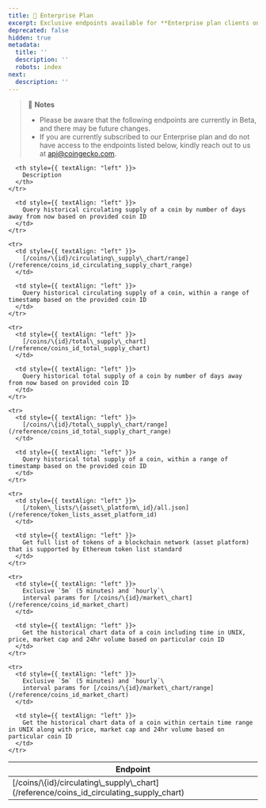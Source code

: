 ```yaml
---
title: 👑 Enterprise Plan
excerpt: Exclusive endpoints available for **Enterprise plan clients only**
deprecated: false
hidden: true
metadata:
  title: ''
  description: ''
  robots: index
next:
  description: ''
---
```

> 📘 **Notes**
>
> * Please be aware that the following endpoints are currently in Beta, and there may be future changes.
> * If you are currently subscribed to our Enterprise plan and do not have access to the endpoints listed below, kindly reach out to us at [api@coingecko.com](mailto:api@coingecko.com).

<Table align={["left","left"]}>
  <thead>
    <tr>
      <th style={{ textAlign: "left" }}>
        Endpoint
      </th>

      <th style={{ textAlign: "left" }}>
        Description
      </th>
    </tr>
  </thead>

  <tbody>
    <tr>
      <td style={{ textAlign: "left" }}>
        [/coins/\{id}/circulating\_supply\_chart](/reference/coins_id_circulating_supply_chart)
      </td>

      <td style={{ textAlign: "left" }}>
        Query historical circulating supply of a coin by number of days away from now based on provided coin ID
      </td>
    </tr>

    <tr>
      <td style={{ textAlign: "left" }}>
        [/coins/\{id}/circulating\_supply\_chart/range](/reference/coins_id_circulating_supply_chart_range)
      </td>

      <td style={{ textAlign: "left" }}>
        Query historical circulating supply of a coin, within a range of timestamp based on the provided coin ID
      </td>
    </tr>

    <tr>
      <td style={{ textAlign: "left" }}>
        [/coins/\{id}/total\_supply\_chart](/reference/coins_id_total_supply_chart)
      </td>

      <td style={{ textAlign: "left" }}>
        Query historical total supply of a coin by number of days away from now based on provided coin ID
      </td>
    </tr>

    <tr>
      <td style={{ textAlign: "left" }}>
        [/coins/\{id}/total\_supply\_chart/range](/reference/coins_id_total_supply_chart_range)
      </td>

      <td style={{ textAlign: "left" }}>
        Query historical total supply of a coin, within a range of timestamp based on the provided coin ID
      </td>
    </tr>

    <tr>
      <td style={{ textAlign: "left" }}>
        [/token\_lists/\{asset\_platform\_id}/all.json](/reference/token_lists_asset_platform_id)
      </td>

      <td style={{ textAlign: "left" }}>
        Get full list of tokens of a blockchain network (asset platform) that is supported by Ethereum token list standard
      </td>
    </tr>

    <tr>
      <td style={{ textAlign: "left" }}>
        Exclusive `5m` (5 minutes) and `hourly`\
        interval params for [/coins/\{id}/market\_chart](/reference/coins_id_market_chart)
      </td>

      <td style={{ textAlign: "left" }}>
        Get the historical chart data of a coin including time in UNIX, price, market cap and 24hr volume based on particular coin ID
      </td>
    </tr>

    <tr>
      <td style={{ textAlign: "left" }}>
        Exclusive `5m` (5 minutes) and `hourly`\
        interval params for [/coins/\{id}/market\_chart/range](/reference/coins_id_market_chart)
      </td>

      <td style={{ textAlign: "left" }}>
        Get the historical chart data of a coin within certain time range in UNIX along with price, market cap and 24hr volume based on particular coin ID
      </td>
    </tr>
  </tbody>
</Table>
